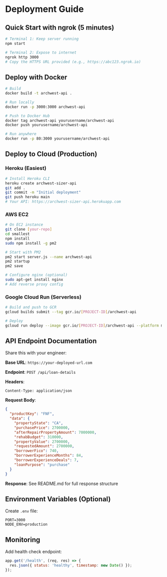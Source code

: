 # Deployment Guide

## Quick Start with ngrok (5 minutes)

```bash
# Terminal 1: Keep server running
npm start

# Terminal 2: Expose to internet
ngrok http 3000
# Copy the HTTPS URL provided (e.g., https://abc123.ngrok.io)
```

## Deploy with Docker

```bash
# Build
docker build -t archwest-api .

# Run locally
docker run -p 3000:3000 archwest-api

# Push to Docker Hub
docker tag archwest-api yourusername/archwest-api
docker push yourusername/archwest-api

# Run anywhere
docker run -p 80:3000 yourusername/archwest-api
```

## Deploy to Cloud (Production)

### Heroku (Easiest)
```bash
# Install Heroku CLI
heroku create archwest-sizer-api
git add .
git commit -m "Initial deployment"
git push heroku main
# Your API: https://archwest-sizer-api.herokuapp.com
```

### AWS EC2
```bash
# On EC2 instance
git clone [your-repo]
cd smallest
npm install
sudo npm install -g pm2

# Start with PM2
pm2 start server.js --name archwest-api
pm2 startup
pm2 save

# Configure nginx (optional)
sudo apt-get install nginx
# Add reverse proxy config
```

### Google Cloud Run (Serverless)
```bash
# Build and push to GCR
gcloud builds submit --tag gcr.io/[PROJECT-ID]/archwest-api

# Deploy
gcloud run deploy --image gcr.io/[PROJECT-ID]/archwest-api --platform managed
```

## API Endpoint Documentation

Share this with your engineer:

**Base URL**: `https://your-deployed-url.com`

**Endpoint**: `POST /api/loan-details`

**Headers**:
```
Content-Type: application/json
```

**Request Body**:
```json
{
  "productKey": "FNF",
  "data": {
    "propertyState": "CA",
    "purchasePrice": 2700000,
    "afterRepairPropertyAmount": 7000000,
    "rehabBudget": 310000,
    "propertyValue": 2700000,
    "requestedAmount": 2700000,
    "borrowerFico": 740,
    "borrowerExperienceMonths": 84,
    "borrowerExperienceDeals": 7,
    "loanPurpose": "purchase"
  }
}
```

**Response**: See README.md for full response structure

## Environment Variables (Optional)

Create `.env` file:
```env
PORT=3000
NODE_ENV=production
```

## Monitoring

Add health check endpoint:
```javascript
app.get('/health', (req, res) => {
  res.json({ status: 'healthy', timestamp: new Date() });
});
```
